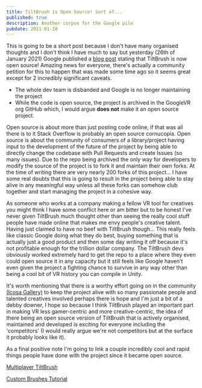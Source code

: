 ```yaml
---
title: TiltBrush is Open Source! Sort of...
published: true
description: Another corpse for the Google pile
pubdate: 2021-01-28
---
```


This is going to be a short post because I don't have many organised thoughts and I don't think I have much to say but yesterday (26th of January 2021) Google published a [blog post](https://opensource.googleblog.com/2021/01/the-future-of-tilt-brush.html) stating that TiltBrush is now open source! Amazing news for everyone, there's actually a community petition for this to happen that was made some time ago so it seems great except for 2 incredibly significant caveats.

- The whole dev team is disbanded and Google is no longer maintaining the project
- While the code is open source, the project is archived in the GoogleVR org GitHub which, I would argue **does not** make it an open source project.

Open source is about more than just posting code online, if that was all there is to it Stack Overflow is probably an open source cornucopia. Open source is about the community of consumers of a library/project having input to the development of the future of the project by being able to directly change the codebase with Pull Requests and create Issues (so many issues). Due to the repo being archived the only way for developers to modify the source of the project is to fork it and maintain their own forks. At the time of writing there are very nearly 200 forks of this project... I have some real doubts that this is going to result in the project being able to stay alive in any meaningful way unless all these forks can somehow club together and start managing the project in a cohesive way.

As someone who works at a company making a fellow VR tool for creatives you might think I have some conflict here or am bitter but to be honest I've never given TiltBrush much thought other than seeing the really cool stuff people have made online that makes me envy people's creative talent. Having just claimed to have no beef with TiltBrush though... This really feels like classic Google doing what they do best, buying something that is actually just a good product and then some day writing it off because it's not profitable enough for the trillion dollar company. The TiltBrush devs obviously worked extremely hard to get the repo to a place where they even could open source it in any capacity but it still feels like Google haven't even given the project a fighting chance to survive in any way other than being a cool bit of VR history you can compile in Unity.

It's worth mentioning that there is a worthy effort going on in the community [(Icosa Gallery)](https://twitter.com/IcosaGallery) to keep the project alive with so many passionate people and talented creatives involved perhaps there is hope and I'm just a bit of a debby downer, I hope so because I think TiltBrush played an important part in making VR less gamer-centric and more creative-centric, the idea of there being an open source version of TiltBrush that is actively organised, maintained and developed is exciting for everyone including the 'competitors' (I would really argue we're not competitors but at the surface it probably looks like it).

As a final positive note I'm going to link a couple incredibly cool and rapid things people have done with the project since it became open source.

[Multiplayer TiltBrush](https://twitter.com/RendeverHealth/status/1354271198075564032)

[Custom Brushes Tutorial](https://mobile.twitter.com/LachlanSleight/status/1354257916514062336)
